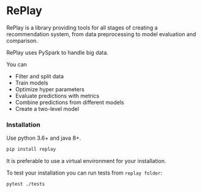 # RePlay

RePlay is a library providing tools for all stages of creating a recommendation system, from data preprocessing to model evaluation and comparison.

RePlay uses PySpark to handle big data.

You can

- Filter and split data
- Train models
- Optimize hyper parameters
- Evaluate predictions with metrics
- Combine predictions from different models
- Create a two-level model



### Installation

Use python 3.6+ and java 8+. 

```bash
pip install replay
```

It is preferable to use a virtual environment for your installation.



To test  your installation you can run tests from `replay folder`:

```bash
pytest ./tests
```